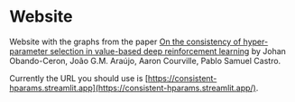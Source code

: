 # Website

Website with the graphs from the paper [On the consistency of hyper-parameter selection in value-based deep reinforcement learning](https://arxiv.org/abs/2406.17523) by Johan Obando-Ceron, João G.M. Araújo, Aaron Courville, Pablo Samuel Castro. 

Currently the URL you should use is [https://consistent-hparams.streamlit.app](https://consistent-hparams.streamlit.app/).
